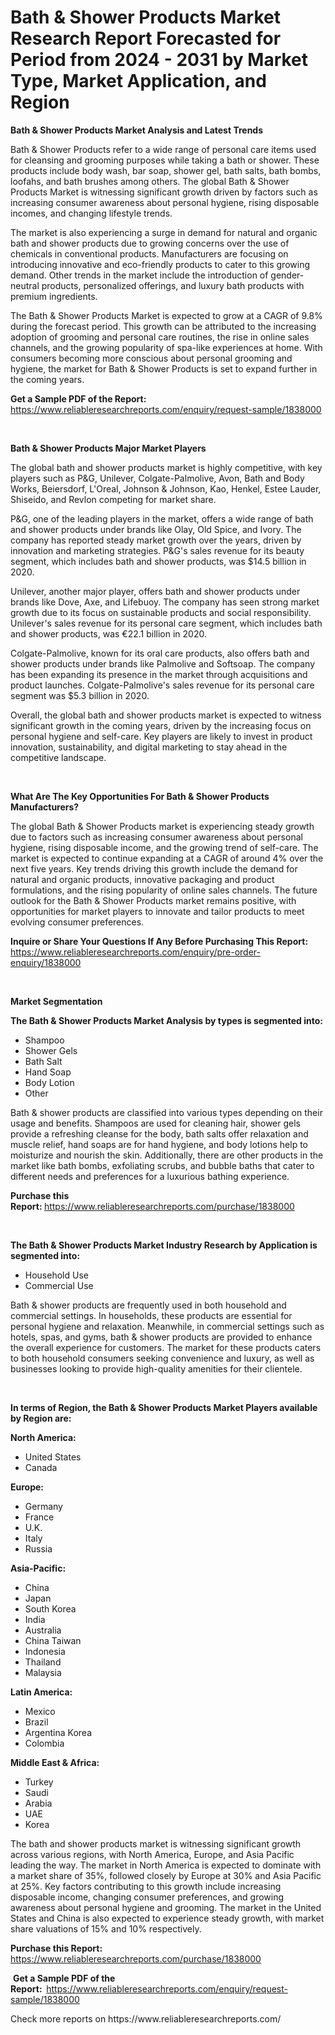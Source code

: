 <p><h1>Bath & Shower Products Market Research Report Forecasted for Period from 2024 -  2031 by Market Type, Market Application, and Region</h1></p><p><strong>Bath & Shower Products Market Analysis and Latest Trends</strong></p>
<p><p>Bath & Shower Products refer to a wide range of personal care items used for cleansing and grooming purposes while taking a bath or shower. These products include body wash, bar soap, shower gel, bath salts, bath bombs, loofahs, and bath brushes among others. The global Bath & Shower Products Market is witnessing significant growth driven by factors such as increasing consumer awareness about personal hygiene, rising disposable incomes, and changing lifestyle trends.</p><p>The market is also experiencing a surge in demand for natural and organic bath and shower products due to growing concerns over the use of chemicals in conventional products. Manufacturers are focusing on introducing innovative and eco-friendly products to cater to this growing demand. Other trends in the market include the introduction of gender-neutral products, personalized offerings, and luxury bath products with premium ingredients.</p><p>The Bath & Shower Products Market is expected to grow at a CAGR of 9.8% during the forecast period. This growth can be attributed to the increasing adoption of grooming and personal care routines, the rise in online sales channels, and the growing popularity of spa-like experiences at home. With consumers becoming more conscious about personal grooming and hygiene, the market for Bath & Shower Products is set to expand further in the coming years.</p></p>
<p><strong>Get a Sample PDF of the Report:&nbsp;</strong> <a href="https://www.reliableresearchreports.com/enquiry/request-sample/1838000">https://www.reliableresearchreports.com/enquiry/request-sample/1838000</a></p>
<p>&nbsp;</p>
<p><strong>Bath & Shower Products Major Market Players</strong></p>
<p><p>The global bath and shower products market is highly competitive, with key players such as P&G, Unilever, Colgate-Palmolive, Avon, Bath and Body Works, Beiersdorf, L'Oreal, Johnson & Johnson, Kao, Henkel, Estee Lauder, Shiseido, and Revlon competing for market share.</p><p>P&G, one of the leading players in the market, offers a wide range of bath and shower products under brands like Olay, Old Spice, and Ivory. The company has reported steady market growth over the years, driven by innovation and marketing strategies. P&G's sales revenue for its beauty segment, which includes bath and shower products, was $14.5 billion in 2020.</p><p>Unilever, another major player, offers bath and shower products under brands like Dove, Axe, and Lifebuoy. The company has seen strong market growth due to its focus on sustainable products and social responsibility. Unilever's sales revenue for its personal care segment, which includes bath and shower products, was €22.1 billion in 2020.</p><p>Colgate-Palmolive, known for its oral care products, also offers bath and shower products under brands like Palmolive and Softsoap. The company has been expanding its presence in the market through acquisitions and product launches. Colgate-Palmolive's sales revenue for its personal care segment was $5.3 billion in 2020.</p><p>Overall, the global bath and shower products market is expected to witness significant growth in the coming years, driven by the increasing focus on personal hygiene and self-care. Key players are likely to invest in product innovation, sustainability, and digital marketing to stay ahead in the competitive landscape.</p></p>
<p>&nbsp;</p>
<p><strong>What Are The Key Opportunities For Bath & Shower Products Manufacturers?</strong></p>
<p><p>The global Bath & Shower Products market is experiencing steady growth due to factors such as increasing consumer awareness about personal hygiene, rising disposable income, and the growing trend of self-care. The market is expected to continue expanding at a CAGR of around 4% over the next five years. Key trends driving this growth include the demand for natural and organic products, innovative packaging and product formulations, and the rising popularity of online sales channels. The future outlook for the Bath & Shower Products market remains positive, with opportunities for market players to innovate and tailor products to meet evolving consumer preferences.</p></p>
<p><strong>Inquire or Share Your Questions If Any Before Purchasing This Report:</strong> <a href="https://www.reliableresearchreports.com/enquiry/pre-order-enquiry/1838000">https://www.reliableresearchreports.com/enquiry/pre-order-enquiry/1838000</a></p>
<p>&nbsp;</p>
<p><strong>Market Segmentation</strong></p>
<p><strong>The Bath & Shower Products Market Analysis by types is segmented into:</strong></p>
<p><ul><li>Shampoo</li><li>Shower Gels</li><li>Bath Salt</li><li>Hand Soap</li><li>Body Lotion</li><li>Other</li></ul></p>
<p><p>Bath & shower products are classified into various types depending on their usage and benefits. Shampoos are used for cleaning hair, shower gels provide a refreshing cleanse for the body, bath salts offer relaxation and muscle relief, hand soaps are for hand hygiene, and body lotions help to moisturize and nourish the skin. Additionally, there are other products in the market like bath bombs, exfoliating scrubs, and bubble baths that cater to different needs and preferences for a luxurious bathing experience.</p></p>
<p><strong>Purchase this Report:&nbsp;</strong><a href="https://www.reliableresearchreports.com/purchase/1838000">https://www.reliableresearchreports.com/purchase/1838000</a></p>
<p>&nbsp;</p>
<p><strong>The Bath & Shower Products Market Industry Research by Application is segmented into:</strong></p>
<p><ul><li>Household Use</li><li>Commercial Use</li></ul></p>
<p><p>Bath & shower products are frequently used in both household and commercial settings. In households, these products are essential for personal hygiene and relaxation. Meanwhile, in commercial settings such as hotels, spas, and gyms, bath & shower products are provided to enhance the overall experience for customers. The market for these products caters to both household consumers seeking convenience and luxury, as well as businesses looking to provide high-quality amenities for their clientele.</p></p>
<p>&nbsp;</p>
<p><strong>In terms of Region, the Bath & Shower Products Market Players available by Region are:</strong></p>
<p>
    <p> <strong> North America: </strong>
        <ul>
            <li>United States</li>
            <li>Canada</li>
        </ul>
        </p> 
    <p> <strong> Europe: </strong>
        <ul>
            <li>Germany</li>
            <li>France</li>
            <li>U.K.</li>
            <li>Italy</li>
            <li>Russia</li>
        </ul>
        </p> 
    <p> <strong> Asia-Pacific: </strong>
        <ul>
            <li>China</li>
            <li>Japan</li>
            <li>South Korea</li>
            <li>India</li>
            <li>Australia</li>
            <li>China Taiwan</li>
            <li>Indonesia</li>
            <li>Thailand</li>
            <li>Malaysia</li>
        </ul>
        </p> 
    <p> <strong> Latin America: </strong>
        <ul>
            <li>Mexico</li>
            <li>Brazil</li>
            <li>Argentina Korea</li>
            <li>Colombia</li>
        </ul>
        </p> 
    <p> <strong> Middle East & Africa: </strong>
        <ul>
            <li>Turkey</li>
            <li>Saudi</li>
            <li>Arabia</li>
            <li>UAE</li>
            <li>Korea</li>
        </ul>
    </p>
    </p>
<p><p>The bath and shower products market is witnessing significant growth across various regions, with North America, Europe, and Asia Pacific leading the way. The market in North America is expected to dominate with a market share of 35%, followed closely by Europe at 30% and Asia Pacific at 25%. Key factors contributing to this growth include increasing disposable income, changing consumer preferences, and growing awareness about personal hygiene and grooming. The market in the United States and China is also expected to experience steady growth, with market share valuations of 15% and 10% respectively.</p></p>
<p><strong>Purchase this Report: </strong><a href="https://www.reliableresearchreports.com/purchase/1838000">https://www.reliableresearchreports.com/purchase/1838000</a></p>
<p>&nbsp;<strong>Get a Sample PDF of the Report:&nbsp;&nbsp;</strong><a href="https://www.reliableresearchreports.com/enquiry/request-sample/1838000">https://www.reliableresearchreports.com/enquiry/request-sample/1838000</a></p>
<p><strong></strong></p>
<p>Check more reports on https://www.reliableresearchreports.com/</p>